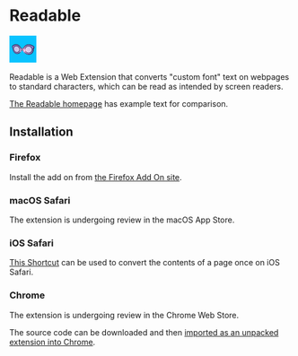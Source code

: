 # Readable

![Comparison of a Twitter post before and after using Readable. Before, the tweet has text that cannot be read by a screen reader. After, the tweet has readable text. Above the comparison, an in-image caption reads: "Converts non-standard text to scree reader-compatible text."](icons/48.png)

Readable is a Web Extension that converts "custom font" text on webpages to standard characters, which can be read as intended by screen readers.

[The Readable homepage](https://readableextension.app) has example text for comparison.

## Installation

### Firefox

Install the add on from [the Firefox Add On site](https://addons.mozilla.org/en-US/firefox/addon/readable/).

### macOS Safari

The extension is undergoing review in the macOS App Store.

### iOS Safari

[This Shortcut](https://www.icloud.com/shortcuts/d02766ddf68045e59d47b603e0e6b58b) can be used to convert the contents of a page once on iOS Safari.

### Chrome

The extension is undergoing review in the Chrome Web Store.

The source code can be downloaded and then [imported as an unpacked extension into Chrome](https://webkul.com/blog/how-to-install-the-unpacked-extension-in-chrome/).
